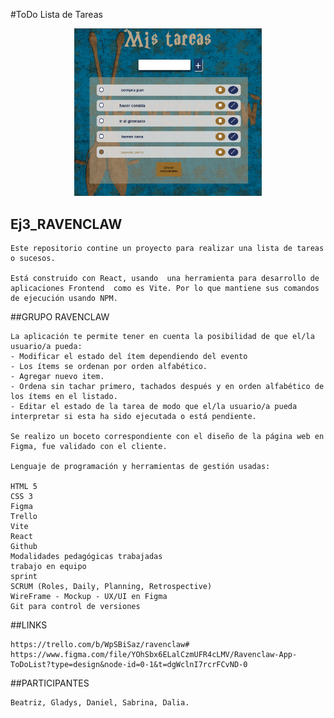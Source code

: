 #ToDo Lista de Tareas 
<div>
<p style = 'text-align:center;'>
<img src="./public/CAPTURA TODO.png" alt="Todo Lista" width="300px">
</p>
</div>

## Ej3_RAVENCLAW

~~~
Este repositorio contine un proyecto para realizar una lista de tareas o sucesos. 

Está construido con React, usando  una herramienta para desarrollo de aplicaciones Frontend  como es Vite. Por lo que mantiene sus comandos de ejecución usando NPM.
~~~

##GRUPO RAVENCLAW
~~~
La aplicación te permite tener en cuenta la posibilidad de que el/la usuario/a pueda:
- Modificar el estado del ítem dependiendo del evento
- Los ítems se ordenan por orden alfabético.
- Agregar nuevo item.
- Ordena sin tachar primero, tachados después y en orden alfabético de los ítems en el listado.
- Editar el estado de la tarea de modo que el/la usuario/a pueda interpretar si esta ha sido ejecutada o está pendiente.

Se realizo un boceto correspondiente con el diseño de la página web en Figma, fue validado con el cliente.

Lenguaje de programación y herramientas de gestión usadas:

HTML 5
CSS 3
Figma
Trello
Vite
React
Github
Modalidades pedagógicas trabajadas
trabajo en equipo
sprint
SCRUM (Roles, Daily, Planning, Retrospective)
WireFrame - Mockup - UX/UI en Figma
Git para control de versiones
~~~
##LINKS
~~~
https://trello.com/b/WpSBiSaz/ravenclaw#
https://www.figma.com/file/YOhSbx6ELalCzmUFR4cLMV/Ravenclaw-App-ToDoList?type=design&node-id=0-1&t=dgWclnI7rcrFCvND-0
~~~
##PARTICIPANTES
~~~
Beatriz, Gladys, Daniel, Sabrina, Dalia.
~~~
